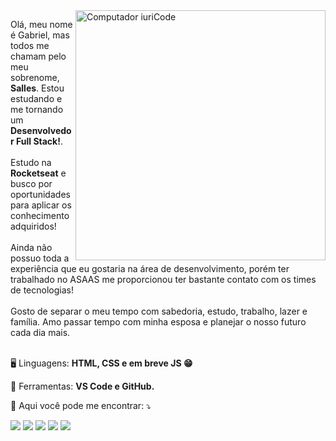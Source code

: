 <img src="https://raw.githubusercontent.com/MicaelliMedeiros/micaellimedeiros/master/image/computer-illustration.png" min-width="400px" max-width="400px" width="400px" align="right" alt="Computador iuriCode">

<p align="left"> 
  Olá, meu nome é Gabriel, mas todos me chamam pelo meu sobrenome, <strong>Salles</strong>. Estou estudando e me tornando um <strong>Desenvolvedor Full Stack!</strong>.<br><br>
  Estudo na <strong>Rocketseat</strong> e busco por oportunidades para aplicar os conhecimento adquiridos! <br><br>
  Ainda não possuo toda a experiência que eu gostaria na área de desenvolvimento, porém ter trabalhado no ASAAS me proporcionou ter bastante contato com os times de tecnologias! <br><br>
  Gosto de separar o meu tempo com sabedoria, estudo, trabalho, lazer e família. Amo passar tempo com minha esposa e planejar o nosso futuro cada dia mais.<br><br>
</p>

<p align="left">
  🖥️ Linguagens: <strong> HTML, CSS e em breve JS 😁</strong>
</p>

<p align="left">
  💼 Ferramentas: <strong>VS Code e GitHub.</strong>
</p>

<p align="left">
  💌 Aqui você pode me encontrar: ⤵️
</p>

<p align="left">
  <a href="gabrielpathway@gmail.com" alt="Gmail">
  <img src="https://img.shields.io/badge/-Gmail-FF0000?style=flat-square&labelColor=FF0000&logo=gmail&logoColor=white&link=LINK-DO-SEU-EMAIL" /></a>

  <a href="https://www.linkedin.com/in/gabriel-salles-da-silva-779070185/" alt="Linkedin">
  <img src="https://img.shields.io/badge/-Linkedin-0e76a8?style=flat-square&logo=Linkedin&logoColor=white&link=LINK-DO-SEU-LINKEDIN" /></a>

  <a href="https://api.whatsapp.com/send/?phone=5547997902395" alt="WhatsApp">
  <img src="https://img.shields.io/badge/-WhatsApp-25d366?style=flat-square&labelColor=25d366&logo=whatsapp&logoColor=white&link=API-DO-SEU-WHATSAPP"/></a>

  <a href="https://www.facebook.com/gabriel.sallesdasilva/" alt="Facebook">
  <img src="https://img.shields.io/badge/-Facebook-3b5998?style=flat-square&labelColor=3b5998&logo=facebook&logoColor=white&link=LINK-DO-SEU-FACEBOOK"/></a>

  <a href="https://www.instagram.com/salless_gabriel/" alt="Instagram">
  <img src="https://img.shields.io/badge/-Instagram-DF0174?style=flat-square&labelColor=DF0174&logo=instagram&logoColor=white&link=LINK-DO-SEU-INSTAGRAM"/></a>
</p>  

